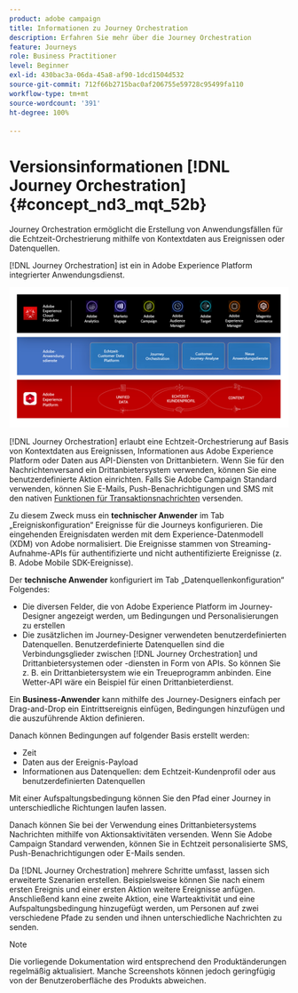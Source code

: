 ```yaml
---
product: adobe campaign
title: Informationen zu Journey Orchestration
description: Erfahren Sie mehr über die Journey Orchestration
feature: Journeys
role: Business Practitioner
level: Beginner
exl-id: 430bac3a-06da-45a8-af90-1dcd1504d532
source-git-commit: 712f66b2715bac0af206755e59728c95499fa110
workflow-type: tm+mt
source-wordcount: '391'
ht-degree: 100%

---
```


# Versionsinformationen [!DNL Journey Orchestration]{#concept_nd3_mqt_52b}

Journey Orchestration ermöglicht die Erstellung von Anwendungsfällen für die Echtzeit-Orchestrierung mithilfe von Kontextdaten aus Ereignissen oder Datenquellen.

[!DNL Journey Orchestration] ist ein in Adobe Experience Platform integrierter Anwendungsdienst.

![](../assets/journeydiagram.png)

[!DNL Journey Orchestration] erlaubt eine Echtzeit-Orchestrierung auf Basis von Kontextdaten aus Ereignissen, Informationen aus Adobe Experience Platform oder Daten aus API-Diensten von Drittanbietern. Wenn Sie für den Nachrichtenversand ein Drittanbietersystem verwenden, können Sie eine benutzerdefinierte Aktion einrichten. Falls Sie Adobe Campaign Standard verwenden, können Sie E-Mails, Push-Benachrichtigungen und SMS mit den nativen [Funktionen für Transaktionsnachrichten](https://docs.adobe.com/content/help/de-DE/campaign-standard/using/communication-channels/transactional-messaging/about-transactional-messaging.html) versenden.

Zu diesem Zweck muss ein **technischer Anwender** im Tab „Ereigniskonfiguration“ Ereignisse für die Journeys konfigurieren. Die eingehenden Ereignisdaten werden mit dem Experience-Datenmodell (XDM) von Adobe normalisiert. Die Ereignisse stammen von Streaming-Aufnahme-APIs für authentifizierte und nicht authentifizierte Ereignisse (z. B. Adobe Mobile SDK-Ereignisse).

Der **technische Anwender** konfiguriert im Tab „Datenquellenkonfiguration“ Folgendes:

* Die diversen Felder, die von Adobe Experience Platform im Journey-Designer angezeigt werden, um Bedingungen und Personalisierungen zu erstellen
* Die zusätzlichen im Journey-Designer verwendeten benutzerdefinierten Datenquellen. Benutzerdefinierte Datenquellen sind die Verbindungsglieder zwischen [!DNL Journey Orchestration] und Drittanbietersystemen oder -diensten in Form von APIs. So können Sie z. B. ein Drittanbietersystem wie ein Treueprogramm anbinden. Eine Wetter-API wäre ein Beispiel für einen Drittanbieterdienst.

Ein **Business-Anwender** kann mithilfe des Journey-Designers einfach per Drag-and-Drop ein Eintrittsereignis einfügen, Bedingungen hinzufügen und die auszuführende Aktion definieren.

Danach können Bedingungen auf folgender Basis erstellt werden:

* Zeit
* Daten aus der Ereignis-Payload
* Informationen aus Datenquellen: dem Echtzeit-Kundenprofil oder aus benutzerdefinierten Datenquellen

Mit einer Aufspaltungsbedingung können Sie den Pfad einer Journey in unterschiedliche Richtungen laufen lassen.

Danach können Sie bei der Verwendung eines Drittanbietersystems Nachrichten mithilfe von Aktionsaktivitäten versenden. Wenn Sie Adobe Campaign Standard verwenden, können Sie in Echtzeit personalisierte SMS, Push-Benachrichtigungen oder E-Mails senden.

Da [!DNL Journey Orchestration] mehrere Schritte umfasst, lassen sich erweiterte Szenarien erstellen. Beispielsweise können Sie nach einem ersten Ereignis und einer ersten Aktion weitere Ereignisse anfügen. Anschließend kann eine zweite Aktion, eine Warteaktivität und eine Aufspaltungsbedingung hinzugefügt werden, um Personen auf zwei verschiedene Pfade zu senden und ihnen unterschiedliche Nachrichten zu senden.

>[!NOTE]
>
>Die vorliegende Dokumentation wird entsprechend den Produktänderungen regelmäßig aktualisiert. Manche Screenshots können jedoch geringfügig von der Benutzeroberfläche des Produkts abweichen.
